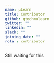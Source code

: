 ```yaml
---
name: μLearn
title: Contributor
github: gtechmulearn
twitter: ""
linkedin: ""
slack: ""
joining_date: ""
role : contributor
---
```


Still waiting for this
